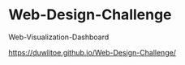 # Web-Design-Challenge
Web-Visualization-Dashboard

 https://duwlitoe.github.io/Web-Design-Challenge/
